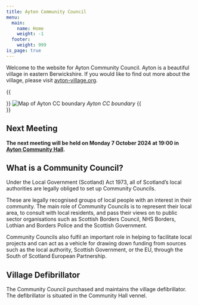 ```yaml
---
title: Ayton Community Council
menu:
  main:
    name: Home
    weight: -1
  footer:
    weight: 999
is_page: true
---
```


Welcome to the website for Ayton Community Council. Ayton is a beautiful village in eastern Berwickshire. If you would like to find out more about the village, please visit [ayton-village.org](https://ayton-village.org).

{{<aside side="right">}}
![Map of Ayton CC boundary](/assets/boundary.webp)
*Ayton CC boundary*
{{</aside>}}

## Next Meeting

**The next meeting will be held on Monday 7 October 2024 at 19:00 in [Ayton Community Hall](https://hall.ayton-village.org).**

## What is a Community Council?

Under the Local Government (Scotland) Act 1973, all of Scotland’s local authorities are legally obliged to set up Community Councils.

These are legally recognised groups of local people with an interest in their community. The main role of Community Councils is to represent their local area, to consult with local residents, and pass their views on to public sector organisations such as Scottish Borders Council, NHS Borders, Lothian and Borders Police and the Scottish Government.

Community Councils also fulfil an important role in helping to facilitate local projects and can act as a vehicle for drawing down funding from sources such as the local authority, Scottish Government, or the EU, through the South of Scotland European Partnership.

## Village Defibrillator

The Community Council purchased and maintains the village defibrillator. The defibrillator is situated in the Community Hall vennel.
